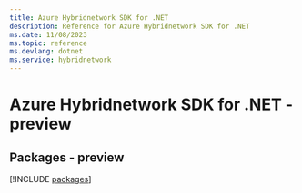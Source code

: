 ```yaml
---
title: Azure Hybridnetwork SDK for .NET
description: Reference for Azure Hybridnetwork SDK for .NET
ms.date: 11/08/2023
ms.topic: reference
ms.devlang: dotnet
ms.service: hybridnetwork
---
```

# Azure Hybridnetwork SDK for .NET - preview
## Packages - preview
[!INCLUDE [packages](hybridnetwork-index.md)]